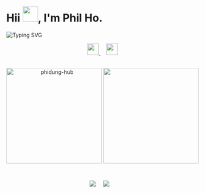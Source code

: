 <h1>Hii <img src="https://media.giphy.com/media/hvRJCLFzcasrR4ia7z/giphy.gif" height="40px" width="40px">, I'm Phil Ho.</h1>

<div>
  <img src="https://readme-typing-svg.herokuapp.com?font=Fira+Code&weight=500&size=24&duration=4000&pause=500&color=F7A143&width=600&lines=I'm+a+Developer+from+Singapore." alt="Typing SVG" />
</div>

<div>
  <p align="middle">
    <a href="https://www.linkedin.com/in/phi-dung-ho">
      <img height="30" src="https://img.shields.io/badge/Linkedin-blue?style=flat&logo=linkedin&labelColor=blue">
    </a>
    &nbsp;
    &nbsp;
    <a href="mailto:philho.dev@outlook.com?subject=Hi%20Phil,%20From%20Github">
      <img height="30" src="https://img.shields.io/badge/Email-white?style=flat&logo=microsoft-outlook&logoColor=blue">
    </a>
  </p>
</div>

<br />

<div align="center" width="100%">
  <img align="center" height="250" src="https://github-readme-stats.vercel.app/api?username=phidung-hub&theme=onedark" alt="phidung-hub"/> 
  <img align="center" height="250" src="https://github-readme-stats.vercel.app/api/top-langs/?username=phidung-hub&hide=css&theme=onedark" alt="" />
  </p>
</div>

<br />

<div>
  <p align="center">
    <img src="https://img.shields.io/badge/OS-Ubuntu%2022.04%20LTS-blue?style=for-the-badge&logo=ubuntu&logoColor=orange" />&nbsp;&nbsp;&nbsp;&nbsp;
    <img src="https://img.shields.io/badge/Editor-NeoVim-blue?style=for-the-badge&logo=neovim&logoColor=green" />&nbsp;&nbsp;&nbsp;&nbsp;
  </p>
</div>
